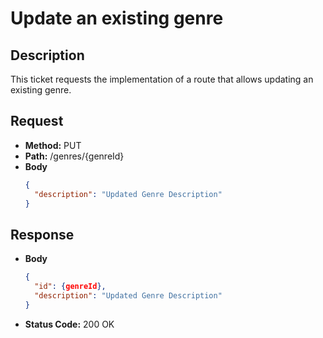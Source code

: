 # Update an existing genre

## Description
This ticket requests the implementation of a route that allows updating an existing genre.

## Request
- **Method:** PUT
- **Path:** /genres/{genreId}
- **Body**
  ```json
  {
    "description": "Updated Genre Description"
  }
  ```

## Response
- **Body**
  ```json
  {
    "id": {genreId},
    "description": "Updated Genre Description"
  }
  ```
- **Status Code:** 200 OK